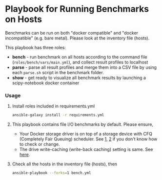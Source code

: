 # Playbook for Running Benchmarks on Hosts

Benchmarks can be run on both "docker compatible" and "docker incompatible" (e.g. bare metal). Please look at the inventory file (hosts).

This playbook has three roles:
- **bench** - run benchmark on all hosts according to the command file (`roles/bench/vars/main.yml`), and collect result profiles to localhost
- **parse** - parse all result profiles and merge them into a CSV file by using each `parse.sh` script in the benchmark folder.
- **show** - get ready to visualize all benchmark results by launching a scipy-notebook docker container

### Usage
1. Install roles included in requirements.yml
    ```bash
    ansible-galaxy install -r requirements.yml
    ```
1. This playbook contains file I/O benchmarks by default. Please ensure,
    - Your Docker storage driver is on top of a storage device with CFQ (Completely Fair Queuing) scheduler. See [1](http://unix.stackexchange.com/questions/69300/cgroups-blkio-weight-doesnt-seem-to-have-the-expected-effect), [2](https://www.cyberciti.biz/faq/linux-change-io-scheduler-for-harddisk/) if you don't know how to check or change.
    - The drive write-caching (write-back caching) setting is same. See [here](http://www.linux-magazine.com/Online/Features/Tune-Your-Hard-Disk-with-hdparm).

1. Check all the hosts in the inventory file (hosts), then
    ```bash
    ansible-playbook --forks=1 bench.yml
    ```
